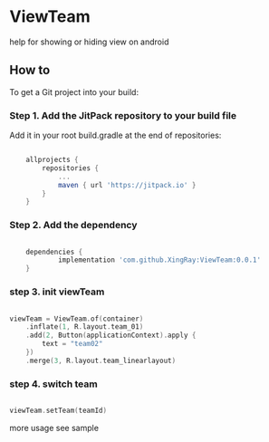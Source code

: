 # ViewTeam
help for showing or hiding view on android

## How to 
To get a Git project into your build:

### Step 1. Add the JitPack repository to your build file

Add it in your root build.gradle at the end of repositories:

``` groovy

	allprojects {
		repositories {
			...
			maven { url 'https://jitpack.io' }
		}
	}

```

### Step 2. Add the dependency

``` groovy

	dependencies {
	        implementation 'com.github.XingRay:ViewTeam:0.0.1'
	}

```

### step 3. init viewTeam

```kotlin

viewTeam = ViewTeam.of(container)
    .inflate(1, R.layout.team_01)
    .add(2, Button(applicationContext).apply {
        text = "team02"
    })
    .merge(3, R.layout.team_linearlayout)

```
### step 4. switch team 
```kotlin

viewTeam.setTeam(teamId)

```

more usage see sample